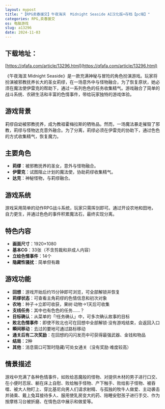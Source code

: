 ```yaml
---
layout: mypost
title: "【RPG卖春援交】午夜海滨  Midnight Seaside AI汉化版+存档【pc端】"
categories: RPG,卖春援交
os: 电脑游戏
slug: a13296
date: 2024-11-03
---
```


## 下载地址：

[https://qfafa.com/article/13296.html](https://qfafa.com/article/13296.html)

《午夜海滨 Midnight Seaside》是一款充满神秘与冒险的角色扮演游戏。玩家将扮演被邪教抚养长大的圣女莉缪，在一场意外中与怪物融合，为了恢复原状，她必须在魔法使伊雷克的帮助下，通过一系列色色的任务收集精气。游戏融合了简单的战斗系统、农耕生活和丰富的色情事件，带给玩家独特的游戏体验。

## 游戏背景

莉缪自幼被邪教抚养，成为教祖霍梅拉斯的牺牲品。然而，一场魔法暴走摧毁了邪教，莉缪与怪物达克意外融合。为了分离，莉缪必须在伊雷克的协助下，通过色色的方式收集精气，恢复魔力。

## 主要角色

- **莉缪**：被邪教抚养的圣女，意外与怪物融合。
- **伊雷克**：试图阻止计划的魔法使，协助莉缪收集精气。
- **达克**：神秘怪物，与莉缪融合。

## 游戏系统

游戏采用简单的动作RPG战斗系统，玩家只需挥剑即可。通过开设农地和田地，自力更生，并通过色色的事件积累魔法石，最终实现分离。

## 特色内容

- **画面尺寸**：1920×1080
- **基本CG**：33张（不含剪裁和非成人内容）
- **立绘色情事件**：14个
- **隐藏性骚扰**：简单但有趣

## 游戏功能

- **回想**：游戏开始后约15分钟即可浏览，可全部解锁并恢复
- **莉缪状态**：可查看主角莉缪的色情信息和初次对象
- **农地**：种子→立即可收获，果树·动物→1天后可收集
- **支线任务**：其中也有色色的任务……？
- **目标确认**：从菜单的「!任务确认」中，可多次确认故事的目标
- **败北色情事件**：即使不败北也可在回想中全部解锁·没有游戏结束，会返回入口
- **瞬间移动**：去过的要地可通过路标移动
- **通关后有二次奖励**：在回想的闪闪发亮中可获得最强武器、金钱和物品
- **结局**：2种
- **其他**：消息窗口可暂时隐藏/可处女通关（没有奖励·难度较高）

## 情景描述

游戏中充满了各种色情事件，如败给恶魔般的怪物、对提供木材的男子进行口交、在小便时忍尿、躺在床上自慰、败给触手怪物、产下触手、败给影子怪物、被吞噬、被大人物盯上、穿比基尼向男人们请求射精、与孤独的牧牛人做爱、主动袭击并骑乘、戴上兔耳接待多人、服用使乳房变大的药、陪睡安慰孩子进行手交、作为按摩练习台被折磨、在情色店中展示和做爱等。